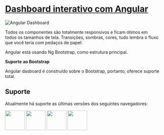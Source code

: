 # [Dashboard interativo com Angular](https://raphaelcarvalh.github.io/DashBoard-/#/dashboard/)

![Angular Dashboard](https://cdn.discordapp.com/attachments/1177172733554065428/1252366897274683532/Dashboard.jpg?ex=6671f510&is=6670a390&hm=4922fe6dd8a40ae6c38321d905433ea96145f94d4ed9d3cb1836deb0c06b6bb9&)

Todos os componentes são totalmente responsivos e ficam ótimos em todos os tamanhos de tela. Transições, sombras, cores, tudo lembra o fluxo que você teria com pedaços de papel.

Angular está usando Ng Bootstrap, como estrutura principal.

**Suporte ao Bootstrap**

Angular dasboard é construído sobre o Bootstrap, portanto, oferece suporte total. 
## Suporte

Atualmente há suporte as últimas versões dos seguintes navegadores:

<img src="https://cdn.discordapp.com/attachments/1177172733554065428/1252347730710237295/Google_Chrome_icon_2011.png?ex=6671e336&is=667091b6&hm=aeabb80db1cf2a9c474b9011eeab7cf7e4a3ce31aa869b65addeebad515d6d42&" width="64" height="64"> <img src="https://cdn.discordapp.com/attachments/1177172733554065428/1252347730450186310/Firefox_logo_2019.png?ex=6671e336&is=667091b6&hm=abf1d1a6c2c616872b72916f11da138057662fa716f9321f488cbd1d5cb4adf9&" width="64" height="64">  <img src="https://cdn.discordapp.com/attachments/1177172733554065428/1252347731016683560/Microsoft_Edge_logo_2019.png?ex=6671e336&is=667091b6&hm=a93955a8804eb6721a91cd9ac53ed36e4ca746af29fd04e799cb78dfee03bfb4&" width="64" height="64">   <img src="https://cdn.discordapp.com/attachments/1177172733554065428/1252347730161045624/opera-logo-browser.png?ex=6671e336&is=667091b6&hm=ad697104ab0866d27a42866ad275f279d89177ff0acdab454f9032c6b954ba59&" width="64" height="64"> 

